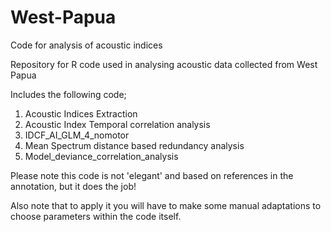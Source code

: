 # West-Papua
Code for analysis of acoustic indices

Repository for R code used in analysing acoustic data collected from West Papua 

Includes the following code;

1) Acoustic Indices Extraction
2) Acoustic Index Temporal correlation analysis
3) IDCF_AI_GLM_4_nomotor
4) Mean Spectrum distance based redundancy analysis
5) Model_deviance_correlation_analysis

Please note this code is not 'elegant' and based on references in the annotation, but it does the job!

Also note that to apply it you will have to make some manual adaptations to choose parameters within the code itself.
